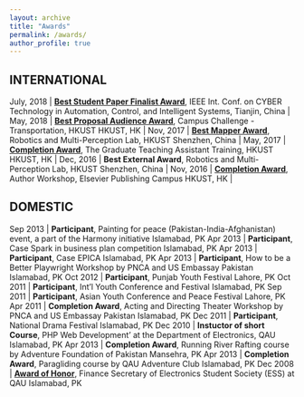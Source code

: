 ```yaml
---
layout: archive
title: "Awards"
permalink: /awards/
author_profile: true
---
```

## INTERNATIONAL

July, 2018 | [**Best Student Paper Finalist Award**](../usman-maqbool-bhutta-ieee-cyber-2018-tianjin/#award), IEEE Int. Conf. on CYBER Technology in Automation, Control, and Intelligent Systems, Tianjin, China |
May, 2018 | [**Best Proposal Audience Award**](../usman-maqbool-bhutta/won-audience-award-at-HKUST-HK), Campus Challenge - Transportation, HKUST HKUST, HK |
Nov, 2017 | [**Best Mapper Award**](../usman-maqbool-bhutta/received-best-mapper-award-by-ram-lab#award), Robotics and Multi-Perception Lab, HKUST Shenzhen, China |
May, 2017 | [**Completion Award**](../usman-maqbool-bhutta/complated-graduate-teaching-training), The Graduate Teaching Assistant Training, HKUST HKUST, HK |
Dec, 2016 | **Best External Award**, Robotics and Multi-Perception Lab, HKUST Shenzhen, China |
Nov, 2016 | [**Completion Award**](../usman-maqbool-bhutta/complated-author-training), Author Workshop, Elsevier Publishing Campus HKUST, HK |

## DOMESTIC

Sep 2013 | **Participant**, Painting for peace (Pakistan-India-Afghanistan) event, a part of the Harmony initiative Islamabad, PK
Apr 2013 | **Participant**, Case Spark in business plan competition Islamabad, PK
Apr 2013 | **Participant**, Case EPICA Islamabad, PK
Apr 2013 | **Participant**, How to be a Better Playwright Workshop by PNCA and US Embassay Pakistan Islamabad, PK
Oct 2012 | **Participant**, Punjab Youth Festival Lahore, PK
Oct 2011 | **Participant**, Int’l Youth Conference and Festival Islamabad, PK
Sep 2011 | **Participant**, Asian Youth Conference and Peace Festival Lahore, PK
Apr 2011 | **Completion Award**, Acting and Directing Theater Workshop by PNCA and US Embassay Pakistan Islamabad, PK
Dec 2011 | **Participant**, National Drama Festival Islamabad, PK
Dec 2010 | **Instuctor of short Course**, PHP Web Development’ at the Department of Electronics, QAU Islamabad, PK
Apr 2013 | **Completion Award**, Running River Rafting course by Adventure Foundation of Pakistan Mansehra, PK
Apr 2013 | **Completion Award**, Paragliding course by QAU Adventure Club Islamabad, PK
Dec 2008 | [**Award of Honor**](https://usmanmaqbool.github.io/awards/usman-maqbool-bhutta-received-award-of-honour-electronics-department-QAU-Pakistan), Finance Secretary of Electronics Student Society (ESS) at QAU Islamabad, PK